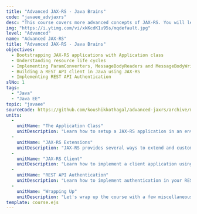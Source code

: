 ```yaml
---
title: "Advanced JAX-RS - Java Brains"
code: "javaee_advjaxrs"
desc: "This course covers more advanced concepts of JAX-RS. You will learn some important concepts related to resource life cycle, authentication and client APIs. You will also implement framework extensions like converters, message readers and writers."
img: "https://i.ytimg.com/vi/xkKcdK1u95s/mqdefault.jpg"
level: "Advanced"
name: "Advanced JAX-RS"
title: "Advanced JAX-RS - Java Brains"
objectives:
  - Bootstrapping JAX-RS applications with Application class
  - Understanding resource life cycles
  - Implementing ParamConverters, MessageBodyReaders and MessageBodyWriters
  - Building a REST API client in Java using JAX-RS
  - Implementing REST API Authentication
slNo: 1
tags:
  - "Java"
  - "Java EE"
topic: "javaee"
sourceCode: https://github.com/koushikkothagal/advanced-jaxrs/archive/master.zip
units: 
  -
    unitName: "The Application Class"
    unitDescription: "Learn how to setup a JAX-RS application in an environment-agnostic way using the Application class. Deploy a REST API web application on Tomcat without a servlet.xml."
  -
    unitName: "JAX-RS Extensions"
    unitDescription: "JAX-RS provides several ways to extend and customize the framework when building a REST application. You can create your own custom converters to handle data type conversions, as well as create custom readers and writers to work with the message body content."
  -
    unitName: "JAX-RS Client"
    unitDescription: "Learn how to implement a client application using the JAX-RS client API. Make GET and POST API calls, configure your requests and implement Invocations."
  -
    unitName: "REST API Authentication"
    unitDescription: "Learn how to implement authentication in your REST APIs. Learn how to create filters in JAX-RS and implement an Authentication filter that does Basic Auth."
  -
    unitName: "Wrapping Up"
    unitDescription: "Let's wrap up the course with a few miscellaneous topics - some more details on Filters and interceptors and understanding how JAX-RS works with EJBs."
template: course.ejs
---
```

